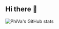 ## Hi there 👋




<!-- https://github.com/anuraghazra/github-readme-stats -->
<!-- ![PhiVa's GitHub stats](https://github-readme-stats.vercel.app/api?username=PhiVaLo&show_icons=true&theme=radical&hide=stars,contribs&include_all_commits=true) -->
<!-- ![PhiVa's GitHub stats](https://github-readme-stats-git-master-phivalos-projects.vercel.app/api?username=PhiVaLo&show_icons=true&theme=radical&hide=stars,contribs&include_all_commits=true&count_private=true) -->
![PhiVa's GitHub stats](https://github-readme-stats-git-master-phivalos-projects.vercel.app/api?username=PhiVaLo&show_icons=true&theme=radical&hide=stars,contribs&include_all_commits=true&count_private=true&number_format=long)

